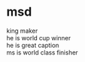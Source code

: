 # msd
king maker <br>
he is world cup winner <br>
he is great caption <br>
ms is world class finisher
